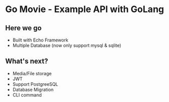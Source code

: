 # Go Movie - Example API with GoLang

## Here we go
- Built with Echo Framework
- Multiple Database (now only support mysql & sqlite)

## What's next?
- Media/File storage
- JWT
- Support PostgreeSQL
- Database Migration
- CLI command
